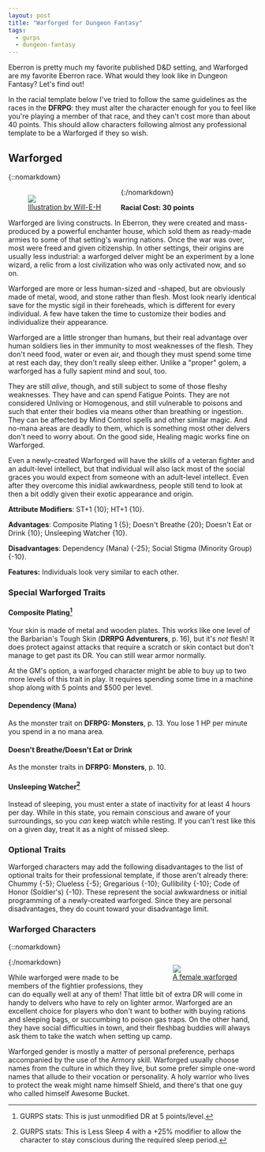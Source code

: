 ```yaml
---
layout: post
title: "Warforged for Dungeon Fantasy"
tags:
  - gurps
  - dungeon-fantasy
---
```


Eberron is pretty much my favorite published D&D setting, and Warforged are my
favorite Eberron race. What would they look like in Dungeon Fantasy? Let's find
out!

In the racial template below I've tried to follow the same guidelines as the
races in the **DFRPG**: they must alter the character enough for you to feel
like you're playing a member of that race, and they can't cost more than about
40 points. This should allow characters following almost any professional
template to be a Warforged if they so wish.


## Warforged

{::nomarkdown}
<figure style="float: left;">
  <img src="{{ "/assets/warforged_knight_by_will_e_h-d6ewj3b.png" | relative_url }}"/>
  <figcaption><a
  href="https://will-e-h.deviantart.com/art/Warforged-Knight-387829415">Illustration
  by Will-E-H</a></figcaption>
</figure>
{:/nomarkdown}


**Racial Cost: 30 points**

Warforged are living constructs. In Eberron, they were created and mass-produced
by a powerful enchanter house, which sold them as ready-made armies to some of
that setting's warring nations. Once the war was over, most were freed and given
citizenship. In other settings, their origins are usually less industrial: a
warforged delver might be an experiment by a lone wizard, a relic from a lost
civilization who was only activated now, and so on.

Warforged are more or less human-sized and -shaped, but are obviously made of
metal, wood, and stone rather than flesh. Most look nearly identical save for
the mystic sigil in their foreheads, which is different for every individual. A
few have taken the time to customize their bodies and individualize their
appearance.

Warforged are a little stronger than humans, but their real advantage over human
soldiers lies in ther immunity to most weaknesses of the flesh. They don't need
food, water or even air, and though they must spend some time at rest each day,
they don't really sleep either. Unlike a "proper" golem, a warforged has a fully
sapient mind and soul, too.

They are still _alive_, though, and still subject to some of those fleshy
weaknesses. They have and can spend Fatigue Points. They are not considered
Unliving or Homogenous, and still vulnerable to poisons and such that enter
their bodies via means other than breathing or ingestion. They can be affected
by Mind Control spells and other similar magic. And no-mana areas are deadly to
them, which is something most other delvers don't need to worry about. On the
good side, Healing magic works fine on Warforged.

Even a newly-created Warforged will have the skills of a veteran fighter and an
adult-level intellect, but that individual will also lack most of the social
graces you would expect from someone with an adult-level intellect. Even after
they overcome this inidial awkwardness, people still tend to look at then a bit
oddly given their exotic appearance and origin.

**Attribute Modifiers**: ST+1 {10}; HT+1 {10}.

**Advantages**: Composite Plating 1 {5}; Doesn't Breathe {20}; Doesn't Eat or
Drink {10}; Unsleeping Watcher {10}.

**Disadvantages**: Dependency (Mana) {-25}; Social Stigma (Minority Group)
{-10}.

**Features:** Individuals look very similar to each other.

### Special Warforged Traits

#### Composite Plating[^1]

Your skin is made of metal and wooden plates. This works like one level of the
Barbarian's Tough Skin (**DRRPG Adventurers**, p. 16), but it's _not_ flesh! It
does protect against attacks that require a scratch or skin contact but don't
manage to get past its DR. You can still wear armor normally.

At the GM's option, a warforged character might be able to buy up to two more
levels of this trait in play. It requires spending some time in a machine shop
along with 5 points and $500 per level.

#### Dependency (Mana)

As the monster trait on **DFRPG: Monsters**, p. 13. You lose 1 HP per minute
you spend in a no mana area.

#### Doesn't Breathe/Doesn't Eat or Drink

As the monster traits in **DFRPG: Monsters**, p. 10.

#### Unsleeping Watcher[^2]

Instead of sleeping, you must enter a state of inactivity for at least 4 hours
per day. While in this state, you remain conscious and aware of your
surroundings, so you _can_ keep watch while resting. If you can't rest like this
on a given day, treat it as a night of missed sleep.

### Optional Traits

Warforged characters may add the following disadvantages to the list of optional
traits for their professional template, if those aren't already there: Chummy
{-5}; Clueless {-5}; Gregarious {-10}; Gullibility {-10}; Code of Honor
(Soldier's) {-10}. These represent the social awkwardness or initial programming
of a newly-created warforged. Since they are personal disadvantages, they do
count toward your disadvantage limit.

### Warforged Characters

{::nomarkdown}
<figure style="float: right; padding-left: 0.5em;">
  <img src="{{ "/assets/female_warforged_by_edymnion.jpg" | relative_url }}"/>
  <figcaption><a
  href="https://edymnion.deviantart.com/art/Female-Warforged-12780713">A female warforged</a></figcaption>
</figure>
{:/nomarkdown}


While warforged were made to be members of the fightier professions, they can do
equally well at any of them! That little bit of extra DR will come in handy to
delvers who have to rely on lighter armor. Warforged are an excellent choice for
players who don't want to bother with buying rations and sleeping bags, or
succumbing to poison gas traps. On the other hand, they have social difficulties
in town, and their fleshbag buddies will always ask them to take the watch when
setting up camp.

Warforged gender is mostly a matter of personal preference, perhaps accompanied
by the use of the Armory skill. Warforged usually choose names from the culture
in which they live, but some prefer simple one-word names that allude to their
vocation or personality. A holy warrior who lives to protect the weak might name
himself Shield, and there's that one guy who called himself Awesome Bucket.

[^1]: GURPS stats: This is just unmodified DR at 5 points/level.

[^2]: GURPS stats: This is Less Sleep 4 with a +25% modifier to allow the
    character to stay conscious during the required sleep period.

